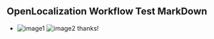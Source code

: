## OpenLocalization Workflow Test MarkDown
* ![image1](.\c28bfdc3-bbf5-4af6-957f-e224dc5305d8.PNG)   ![image2](.\d9fc5ef9-1055-44dd-8800-ab20d9dbe40b.png) 
thanks!